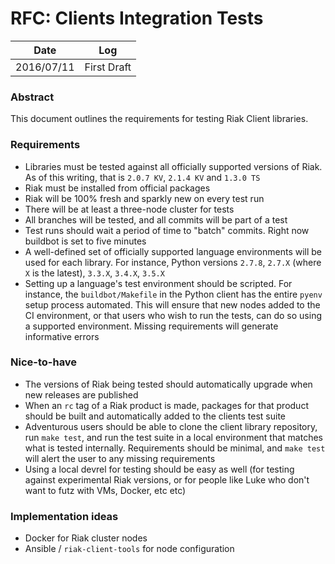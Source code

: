 # RFC: Clients Integration Tests

Date       | Log
-----------|------------
2016/07/11 | First Draft

### Abstract

This document outlines the requirements for testing Riak Client libraries.

### Requirements

* Libraries must be tested against all officially supported versions of Riak. As of this writing, that is `2.0.7 KV`, `2.1.4 KV` and `1.3.0 TS`
* Riak must be installed from official packages
* Riak will be 100% fresh and sparkly new on every test run
* There will be at least a three-node cluster for tests
* All branches will be tested, and all commits will be part of a test
* Test runs should wait a period of time to "batch" commits. Right now buildbot is set to five minutes
* A well-defined set of officially supported language environments will be used for each library. For instance, Python versions `2.7.8`, `2.7.X` (where `X` is the latest), `3.3.X`, `3.4.X`, `3.5.X`
* Setting up a language's test environment should be scripted. For instance, the `buildbot/Makefile` in the Python client has the entire `pyenv` setup process automated. This will ensure that new nodes added to the CI environment, or that users who wish to run the tests, can do so using a supported environment. Missing requirements will generate informative errors

### Nice-to-have

* The versions of Riak being tested should automatically upgrade when new releases are published
* When an `rc` tag of a Riak product is made, packages for that product should be built and automatically added to the clients test suite
* Adventurous users should be able to clone the client library repository, run `make test`, and run the test suite in a local environment that matches what is tested internally. Requirements should be minimal, and `make test` will alert the user to any missing requirements
* Using a local devrel for testing should be easy as well (for testing against experimental Riak versions, or for people like Luke who don't want to futz with VMs, Docker, etc etc)

### Implementation ideas

* Docker for Riak cluster nodes
* Ansible / `riak-client-tools` for node configuration
